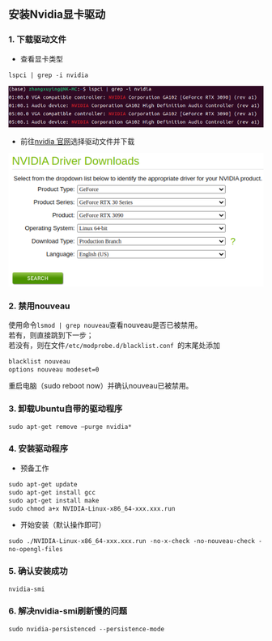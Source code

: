 ## 安装Nvidia显卡驱动
### 1. 下载驱动文件  
- 查看显卡类型
```
lspci | grep -i nvidia
```
<p align="center">
  <img src="nvidia-info.png" alt="nvidia-info" width="600"/>
</p>

- 前往[nvidia 官网](https://www.nvidia.com/Download/index.aspx)选择驱动文件并下载
<p align="center">
  <img src="driver.png" alt="nvidia-info" width="600"/>
</p>

### 2. 禁用nouveau
使用命令```lsmod | grep nouveau```查看nouveau是否已被禁用。  
若有，则直接跳到下一步；  
若没有，则在文件```/etc/modprobe.d/blacklist.conf ```的末尾处添加
```
blacklist nouveau
options nouveau modeset=0
```
重启电脑（sudo reboot now）并确认nouveau已被禁用。


### 3. 卸载Ubuntu自带的驱动程序
```
sudo apt-get remove –purge nvidia*
```

### 4. 安装驱动程序
- 预备工作
```
sudo apt-get update
sudo apt-get install gcc
sudo apt-get install make
sudo chmod a+x NVIDIA-Linux-x86_64-xxx.xxx.run
```
- 开始安装（默认操作即可）
```
sudo ./NVIDIA-Linux-x86_64-xxx.xxx.run -no-x-check -no-nouveau-check -no-opengl-files

```

### 5. 确认安装成功
```
nvidia-smi 
```

### 6. 解决nvidia-smi刷新慢的问题
```
sudo nvidia-persistenced --persistence-mode
```

